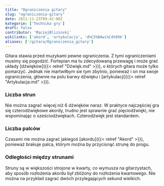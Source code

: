 ```yaml
---
title: "Ograniczenia gitary"
slug: "ograniczenia-gitary"
date: 2011-11-23T09:42:08Z
kategorie: ['Technika gry']
draft: false
contributor: 'MaciejBlizinski'
wikilinks: ['akord', 'artykulacja', 'd%C5%BAwi%C4%99k']
aliases: ['/gitara/Ograniczenia_gitary']
---
```

Gitara stawia przed muzykami pewne ograniczenia. Z tymi ograniczeniami
musimy się pogodzić. Fortepian ma tu zdecydowaną przewagę i może grać
układy [dźwięków]({{< relref "Dźwięk.md" >}}), o których gitara może tylko
pomarzyć. Jednak nie martwiłbym sie tym zbytnio, ponieważ i on ma swoje
ograniczenia, głównie na polu barwy dźwięku i
[artykulacji]({{< relref "Artykulacja.md" >}}).

### Liczba strun

Nie można zagrać więcej niż 6 dźwięków naraz. W praktyce najczęściej gra
się czterodźwiękowe akordy, trudno jest sprawnie grać pięciodźwięki, nie
wspominając o sześciodźwiękach. Czterodźwięk jest standardem.

### Liczba palców

Czasami nie można zagrać jakiegoś [akordu]({{< relref "Akord" >}}), ponieważ
brakuje palca, którym można by przycisnąć strunę do progu.

### Odległości między strunami

Struny są w większości strojone w kwarty, co wymusza na gitarzystach,
aby sposób rozłożenia akordu był zbliżony do rozłożenia kwartowego. Nie
można na przykład zagrać dwóch przylegających sekund wielkich.

